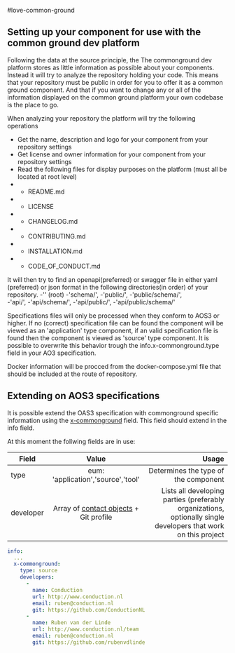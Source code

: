 #love-common-ground




## Setting up your component for use with the common ground dev platform
Following the data at the source principle, the The commonground dev platform stores as little information as possible about your components. Instead it will try to analyze the repository holding your code. This means that your repository must be public in order for you to offer it as a common ground component. And that if you want to change any or all of the information displayed on the common ground platform your own codebase is the place to go.
 
When analyzing your repository the platform will try the following operations 
- Get the name, description and logo for your component from your repository settings
- Get license and owner information for your component from your repository settings
- Read the following files for display purposes on the platform (must all be located at root level)
- - README.md
- - LICENSE
- - CHANGELOG.md
- - CONTRIBUTING.md
- - INSTALLATION.md
- - CODE_OF_CONDUCT.md

It will then try to find an openapi(preferred) or swagger file in either yaml (preferred) or json format in the following directories(in order) of your repository.
-'' (root)
-'schema/',
-'public/',	
-'public/schema/',	
-'api/',
-'api/schema/',
-'api/public/',
-'api/public/schema/'

Specifications files will only be processed when they conform to AOS3 or higher. If no (correct) specification file can be found the component will be viewed as an 'application' type component, if an valid specification file is found then the component is viewed as 'source' type component. It is possible to overwrite this behavior trough the info.x-commonground.type field in your AO3 specification.

Docker information will be procced from the docker-compose.yml file that should be included at the route of repository. 

## Extending on AOS3 specifications
It is possible extend the OAS3 specification with commonground specific information using the [x-commonground](https://github.com/OAI/OpenAPI-Specification/blob/master/versions/3.0.2.md#specificationExtensions) field. This field should extend in the info field.

At this moment the follwing fields are in use:

| Field      | Value         | Usage  |
| ------------- |:-------------:| -----:|
| type      | eum: 'application','source','tool' | Determines the type of the component |
| developer      | Array of [contact objects](https://github.com/OAI/OpenAPI-Specification/blob/master/versions/3.0.2.md#contactObject) + Git profile | Lists all developing parties (preferably organizations, optionally single developers that work on this project |

```yaml
info:
  ...
  x-commonground:
    type: source
    developers:
      -
        name: Conduction
        url: http://www.conduction.nl
        email: ruben@conduction.nl
        git: https://github.com/ConductionNL
      -
        name: Ruben van der Linde
        url: http://www.conduction.nl/team
        email: ruben@conduction.nl
        git: https://github.com/rubenvdlinde
```

